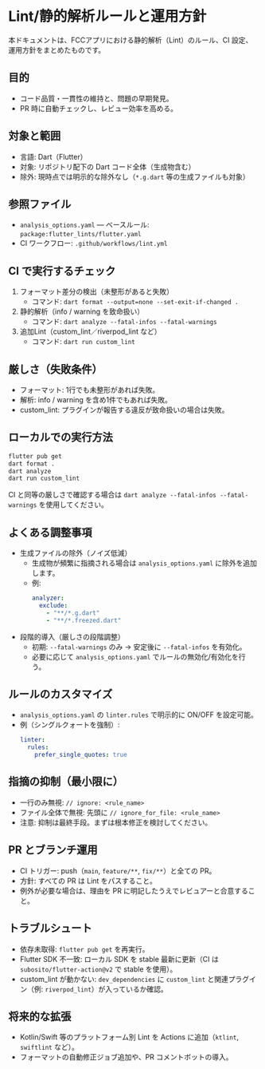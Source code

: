 # Lint/静的解析ルールと運用方針

本ドキュメントは、FCCアプリにおける静的解析（Lint）のルール、CI 設定、運用方針をまとめたものです。

## 目的
- コード品質・一貫性の維持と、問題の早期発見。
- PR 時に自動チェックし、レビュー効率を高める。

## 対象と範囲
- 言語: Dart（Flutter）
- 対象: リポジトリ配下の Dart コード全体（生成物含む）
- 除外: 現時点では明示的な除外なし（`*.g.dart` 等の生成ファイルも対象）

## 参照ファイル
- `analysis_options.yaml` — ベースルール: `package:flutter_lints/flutter.yaml`
- CI ワークフロー: `.github/workflows/lint.yml`

## CI で実行するチェック
1. フォーマット差分の検出（未整形があると失敗）
   - コマンド: `dart format --output=none --set-exit-if-changed .`
2. 静的解析（info / warning を致命扱い）
   - コマンド: `dart analyze --fatal-infos --fatal-warnings`
3. 追加Lint（custom_lint／riverpod_lint など）
   - コマンド: `dart run custom_lint`

## 厳しさ（失敗条件）
- フォーマット: 1行でも未整形があれば失敗。
- 解析: info / warning を含め1件でもあれば失敗。
- custom_lint: プラグインが報告する違反が致命扱いの場合は失敗。

## ローカルでの実行方法
```bash
flutter pub get
dart format .
dart analyze
dart run custom_lint
```

CI と同等の厳しさで確認する場合は `dart analyze --fatal-infos --fatal-warnings` を使用してください。

## よくある調整事項
- 生成ファイルの除外（ノイズ低減）
  - 生成物が頻繁に指摘される場合は `analysis_options.yaml` に除外を追加します。
  - 例:
    ```yaml
    analyzer:
      exclude:
        - "**/*.g.dart"
        - "**/*.freezed.dart"
    ```
- 段階的導入（厳しさの段階調整）
  - 初期: `--fatal-warnings` のみ → 安定後に `--fatal-infos` を有効化。
  - 必要に応じて `analysis_options.yaml` でルールの無効化/有効化を行う。

## ルールのカスタマイズ
- `analysis_options.yaml` の `linter.rules` で明示的に ON/OFF を設定可能。
- 例（シングルクォートを強制）:
  ```yaml
  linter:
    rules:
      prefer_single_quotes: true
  ```

## 指摘の抑制（最小限に）
- 一行のみ無視: `// ignore: <rule_name>`
- ファイル全体で無視: 先頭に `// ignore_for_file: <rule_name>`
- 注意: 抑制は最終手段。まずは根本修正を検討してください。

## PR とブランチ運用
- CI トリガー: push（`main`, `feature/**`, `fix/**`）と全ての PR。
- 方針: すべての PR は Lint をパスすること。
- 例外が必要な場合は、理由を PR に明記したうえでレビュアーと合意すること。

## トラブルシュート
- 依存未取得: `flutter pub get` を再実行。
- Flutter SDK 不一致: ローカル SDK を stable 最新に更新（CI は `subosito/flutter-action@v2` で stable を使用）。
- custom_lint が動かない: `dev_dependencies` に `custom_lint` と関連プラグイン（例: `riverpod_lint`）が入っているか確認。

## 将来的な拡張
- Kotlin/Swift 等のプラットフォーム別 Lint を Actions に追加（`ktlint`, `swiftlint` など）。
- フォーマットの自動修正ジョブ追加や、PR コメントボットの導入。

